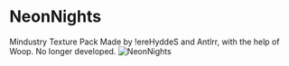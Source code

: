 # NeonNights
 Mindustry Texture Pack
 Made by !ereHyddeS and Antlrr, with the help of Woop.
 No longer developed. 
![NeonNights](https://user-images.githubusercontent.com/87564635/126493609-689ef70b-8dfc-465a-9bb1-f1b7fd55e979.jpg)

